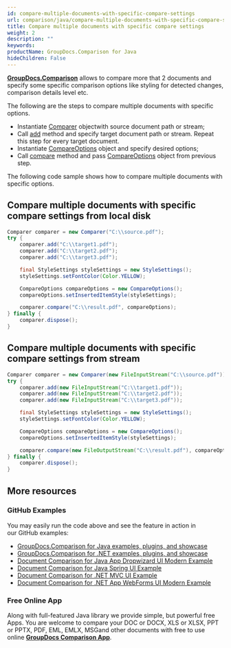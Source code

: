 ```yaml
---
id: compare-multiple-documents-with-specific-compare-settings
url: comparison/java/compare-multiple-documents-with-specific-compare-settings
title: Compare multiple documents with specific compare settings
weight: 2
description: ""
keywords: 
productName: GroupDocs.Comparison for Java
hideChildren: False
---
```

**[GroupDocs.Comparison](https://products.groupdocs.com/comparison/java)** allows to compare more that 2 documents and specify some specific comparison options like styling for detected changes, comparison details level etc.

The following are the steps to compare multiple documents with specific options.

*   Instantiate [Comparer](https://apireference.groupdocs.com/comparison/java/com.groupdocs.comparison/Comparer) objectwith source document path or stream;
*   Call [add](https://apireference.groupdocs.com/comparison/java/com.groupdocs.comparison/Comparer#add(java.lang.String)) method and specify target document path or stream. Repeat this step for every target document.
*   Instantiate [CompareOptions](https://apireference.groupdocs.com/comparison/java/com.groupdocs.comparison.options/CompareOptions) object and specify desired options;
*   Call [compare](https://apireference.groupdocs.com/comparison/java/com.groupdocs.comparison/Comparer#compare(java.lang.String,%20com.groupdocs.comparison.options.CompareOptions)) method and pass [CompareOptions](https://apireference.groupdocs.com/comparison/java/com.groupdocs.comparison.options/CompareOptions) object from previous step.

The following code sample shows how to compare multiple documents with specific options.

## Compare multiple documents with specific compare settings from local disk

```java
Comparer comparer = new Comparer("C:\\source.pdf");
try {
    comparer.add("C:\\target1.pdf");
    comparer.add("C:\\target2.pdf");
    comparer.add("C:\\target3.pdf");

    final StyleSettings styleSettings = new StyleSettings();
    styleSettings.setFontColor(Color.YELLOW);

    CompareOptions compareOptions = new CompareOptions();
    compareOptions.setInsertedItemStyle(styleSettings);

    comparer.compare("C:\\result.pdf", compareOptions);
} finally {
    comparer.dispose();
}
```

## Compare multiple documents with specific compare settings from stream

```java
Comparer comparer = new Comparer(new FileInputStream("C:\\source.pdf"));
try {
    comparer.add(new FileInputStream("C:\\target1.pdf"));
    comparer.add(new FileInputStream("C:\\target2.pdf"));
    comparer.add(new FileInputStream("C:\\target3.pdf"));

    final StyleSettings styleSettings = new StyleSettings();
    styleSettings.setFontColor(Color.YELLOW);

    CompareOptions compareOptions = new CompareOptions();
    compareOptions.setInsertedItemStyle(styleSettings);

    comparer.compare(new FileOutputStream("C:\\result.pdf"), compareOptions);
} finally {
    comparer.dispose();
}
```

## More resources

### GitHub Examples
You may easily run the code above and see the feature in action in our GitHub examples:

*   [GroupDocs.Comparison for Java examples, plugins, and showcase](https://github.com/groupdocs-comparison/GroupDocs.Comparison-for-Java)
*   [GroupDocs.Comparison for .NET examples, plugins, and showcase](https://github.com/groupdocs-comparison/GroupDocs.Comparison-for-.NET)
*   [Document Comparison for Java App Dropwizard UI Modern Example](https://github.com/groupdocs-comparison/GroupDocs.Comparison-for-Java-Dropwizard)    
*   [Document Comparison for Java Spring UI Example](https://github.com/groupdocs-comparison/GroupDocs.Comparison-for-Java-Spring)    
*   [Document Comparison for .NET MVC UI Example](https://github.com/groupdocs-comparison/GroupDocs.Comparison-for-.NET-MVC)    
*   [Document Comparison for .NET App WebForms UI Modern Example](https://github.com/groupdocs-comparison/GroupDocs.Comparison-for-.NET-WebForms)
    

### Free Online App
Along with full-featured Java library we provide simple, but powerful free Apps.
You are welcome to compare your DOC or DOCX, XLS or XLSX, PPT or PPTX, PDF, EML, EMLX, MSGand other documents with free to use online **[GroupDocs Comparison App](https://products.groupdocs.app/comparison)**.

